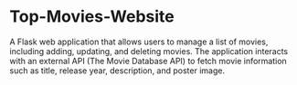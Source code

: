 # Top-Movies-Website
 A Flask web application that allows users to manage a list of movies, including adding, updating, and deleting movies. The application interacts with an external API (The Movie Database API) to fetch movie information such as title, release year, description, and poster image.
